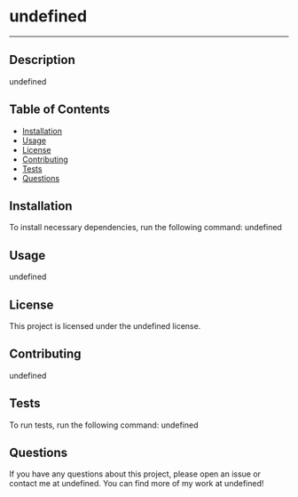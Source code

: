 # undefined
---

## Description
undefined

## Table of Contents
* [Installation](#Installation)
* [Usage](#Usage)
* [License](#License)
* [Contributing](#Contributing)
* [Tests](#Tests)
* [Questions](#Questions)


## Installation
To install necessary dependencies, run the following command:
        undefined

## Usage
undefined

## License
This project is licensed under the undefined license.

## Contributing
undefined

## Tests
To run tests, run the following command:
        undefined

## Questions
If you have any questions about this project, please open an issue or contact me at undefined. You can find more of my work at undefined!


